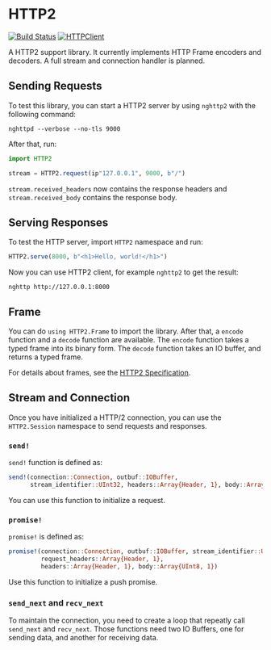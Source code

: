 # HTTP2

[![Build Status](https://travis-ci.org/sorpaas/HTTP2.jl.svg?branch=master)](https://travis-ci.org/sorpaas/HTTP2.jl)
[![HTTPClient](http://pkg.julialang.org/badges/HTTP2_0.4.svg)](http://pkg.julialang.org/?pkg=HTTP2&ver=0.4)

A HTTP2 support library. It currently implements HTTP Frame encoders and decoders. A full stream and connection handler is planned.

## Sending Requests

To test this library, you can start a HTTP2 server by using `nghttp2` with the
following command:

```
nghttpd --verbose --no-tls 9000
```

After that, run:

```julia
import HTTP2

stream = HTTP2.request(ip"127.0.0.1", 9000, b"/")
```

`stream.received_headers` now contains the response headers and
`stream.received_body` contains the response body.

## Serving Responses

To test the HTTP server, import `HTTP2` namespace and run:

```julia
HTTP2.serve(8000, b"<h1>Hello, world!</h1>")
```

Now you can use HTTP2 client, for example `nghttp2` to get the result:

```
nghttp http://127.0.0.1:8000
```

## Frame

You can do `using HTTP2.Frame` to import the library. After that, a `encode` function and a `decode` function are available. The `encode` function takes a typed frame into its binary form. The `decode` function takes an IO buffer, and returns a typed frame.

For details about frames, see the [HTTP2 Specification](http://httpwg.org/specs/rfc7540.html).

## Stream and Connection

Once you have initialized a HTTP/2 connection, you can use the `HTTP2.Session`
namespace to send requests and responses.

### `send!`

`send!` function is defined as:

```julia
send!(connection::Connection, outbuf::IOBuffer,
      stream_identifier::UInt32, headers::Array{Header, 1}, body::Array{UInt8, 1})
```

You can use this function to initialize a request.

### `promise!`

`promise!` is defined as:

```julia
promise!(connection::Connection, outbuf::IOBuffer, stream_identifier::UInt32,
         request_headers::Array{Header, 1},
         headers::Array{Header, 1}, body::Array{UInt8, 1})
```

Use this function to initialize a push promise.

### `send_next` and `recv_next`

To maintain the connection, you need to create a loop that repeatly call
`send_next` and `recv_next`. Those functions need two IO Buffers, one for
sending data, and another for receiving data.
